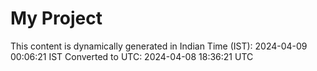 # My Project

This content is dynamically generated in Indian Time (IST): 2024-04-09 00:06:21 IST
Converted to UTC: 2024-04-08 18:36:21 UTC
